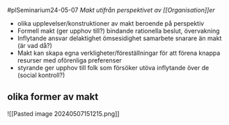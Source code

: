 #plSeminarium24-05-07 
*Makt utifrån perspektivet av [[Organisation]]er*

- olika upplevelser/konstruktioner av makt beroende på perspektiv
- Formell makt (ger upphov till?) bindande rationella beslut, övervakning
- Inflytande ansvar delaktighet ömsesidighet samarbete snarare än makt (är vad då?)
- Makt kan skapa egna verkligheter/föreställningar för att förena knappa resurser med oförenliga preferenser
- styrande ger upphov till folk som försöker utöva inflytande över de (social kontroll?)

## olika former av makt

![[Pasted image 20240507151215.png]]
